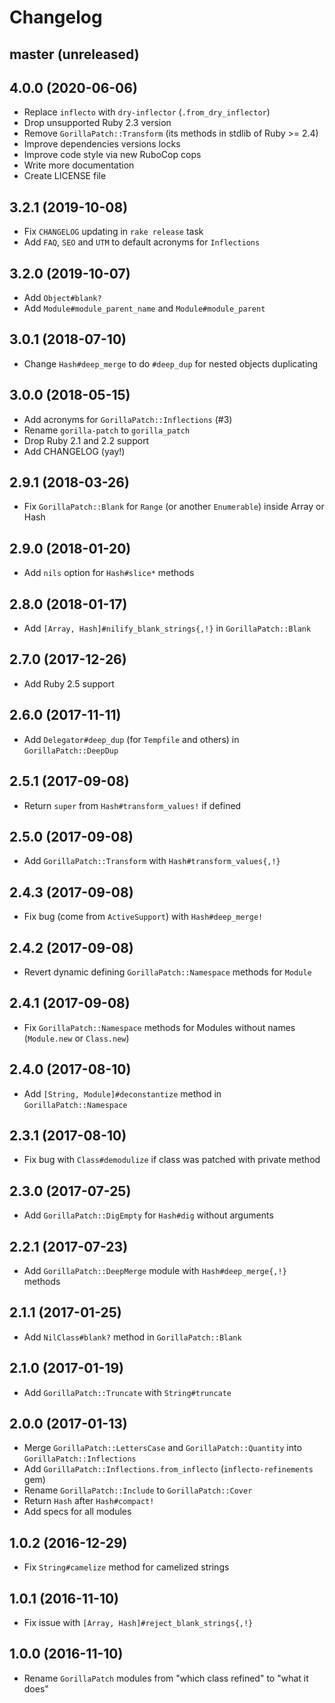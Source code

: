 # Changelog

## master (unreleased)

## 4.0.0 (2020-06-06)

*   Replace `inflecto` with `dry-inflector` (`.from_dry_inflector`)
*   Drop unsupported Ruby 2.3 version
*   Remove `GorillaPatch::Transform` (its methods in stdlib of Ruby >= 2.4)
*   Improve dependencies versions locks
*   Improve code style via new RuboCop cops
*   Write more documentation
*   Create LICENSE file

## 3.2.1 (2019-10-08)

*   Fix `CHANGELOG` updating in `rake release` task
*   Add `FAQ`, `SEO` and `UTM` to default acronyms for `Inflections`

## 3.2.0 (2019-10-07)

*   Add `Object#blank?`
*   Add `Module#module_parent_name` and `Module#module_parent`

## 3.0.1 (2018-07-10)

*   Change `Hash#deep_merge` to do `#deep_dup` for nested objects duplicating

## 3.0.0 (2018-05-15)

*   Add acronyms for `GorillaPatch::Inflections` (#3)
*   Rename `gorilla-patch` to `gorilla_patch`
*   Drop Ruby 2.1 and 2.2 support
*   Add CHANGELOG (yay!)

## 2.9.1 (2018-03-26)

*   Fix `GorillaPatch::Blank` for `Range` (or another `Enumerable`) inside Array or Hash

## 2.9.0 (2018-01-20)

*   Add `nils` option for `Hash#slice*` methods

## 2.8.0 (2018-01-17)

*   Add `[Array, Hash]#nilify_blank_strings{,!}` in `GorillaPatch::Blank`

## 2.7.0 (2017-12-26)

*   Add Ruby 2.5 support

## 2.6.0 (2017-11-11)

*   Add `Delegator#deep_dup` (for `Tempfile` and others) in `GorillaPatch::DeepDup`

## 2.5.1 (2017-09-08)

*   Return `super` from `Hash#transform_values!` if defined

## 2.5.0 (2017-09-08)

*   Add `GorillaPatch::Transform` with `Hash#transform_values{,!}`

## 2.4.3 (2017-09-08)

*   Fix bug (come from `ActiveSupport`) with `Hash#deep_merge!`

## 2.4.2 (2017-09-08)

*   Revert dynamic defining `GorillaPatch::Namespace` methods for `Module`

## 2.4.1 (2017-09-08)

*   Fix `GorillaPatch::Namespace` methods for Modules without names (`Module.new` or `Class.new`)

## 2.4.0 (2017-08-10)

*   Add `[String, Module]#deconstantize` method in `GorillaPatch::Namespace`

## 2.3.1 (2017-08-10)

*   Fix bug with `Class#demodulize` if class was patched with private method

## 2.3.0 (2017-07-25)

*   Add `GorillaPatch::DigEmpty` for `Hash#dig` without arguments

## 2.2.1 (2017-07-23)

*   Add `GorillaPatch::DeepMerge` module with `Hash#deep_merge{,!}` methods

## 2.1.1 (2017-01-25)

*   Add `NilClass#blank?` method in `GorillaPatch::Blank`

## 2.1.0 (2017-01-19)

*   Add `GorillaPatch::Truncate` with `String#truncate`

## 2.0.0 (2017-01-13)

*   Merge `GorillaPatch::LettersCase` and `GorillaPatch::Quantity` into `GorillaPatch::Inflections`
*   Add `GorillaPatch::Inflections.from_inflecto` (`inflecto-refinements` gem)
*   Rename `GorillaPatch::Include` to `GorillaPatch::Cover`
*   Return `Hash` after `Hash#compact!`
*   Add specs for all modules

## 1.0.2 (2016-12-29)

*   Fix `String#camelize` method for camelized strings

## 1.0.1 (2016-11-10)

*   Fix issue with `[Array, Hash]#reject_blank_strings{,!}`

## 1.0.0 (2016-11-10)

*   Rename `GorillaPatch` modules from "which class refined" to "what it does"
